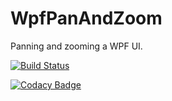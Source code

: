 # WpfPanAndZoom

Panning and zooming a WPF UI.

[![Build Status](https://seilers.visualstudio.com/WpfPanAndZoom/_apis/build/status/SEilers.WpfPanAndZoom?branchName=master)](https://seilers.visualstudio.com/WpfPanAndZoom/_build/latest?definitionId=4?branchName=master)

[![Codacy Badge](https://api.codacy.com/project/badge/Grade/6f565e0a210d4dbab8363c8ea8d0ac11)](https://www.codacy.com/app/SEilers/WpfPanAndZoom?utm_source=github.com&amp;utm_medium=referral&amp;utm_content=SEilers/WpfPanAndZoom&amp;utm_campaign=Badge_Grade)
